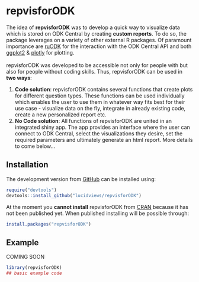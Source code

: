 
<!-- README.md is generated from README.Rmd. Please edit that file -->

# repvisforODK

<!-- badges: start -->
<!-- badges: end -->

The idea of **repvisforODK** was to develop a quick way to visualize data which is stored on ODK Central by creating **custom reports**. To do so, the package leverages on a variety of other external R packages. Of paramount importance are [ruODK](https://docs.ropensci.org/ruODK/reference/ruODK-package.html) for the interaction with the ODK Central API and both [ggplot2](https://ggplot2.tidyverse.org/index.html) & [plotly](https://plotly.com/r/) for plotting.\
\
repvisforODK was developed to be accessible not only for people with but also for people without coding skills. Thus, repvisforODK can be used in **two ways**:

1. **Code solution**: repvisforODK contains several functions that create plots for different question types. These functions can be used individually which enables the user to use them in whatever way fits best for their use case -  visualize data on the fly, integrate in already existing code, create a new personalized report etc.
2. **No Code solution**: All functions of repvisforODK are united in an integrated shiny app. The app provides an interface where the user can connect to ODK Central, select the visualizations they desire, set the required parameters and ultimately generate an html report. More details to come below...

## Installation

The development version from [GitHub](https://github.com/) can be installed using:

``` r
require("devtools")
devtools::install_github("lucidviews/repvisforODK")
```

At the moment you **cannot install** repvisforODK from
[CRAN](https://CRAN.R-project.org) because it has not been published yet.
When published installing will be possible through:

``` r
install.packages("repvisforODK")
```

## Example

COMING SOON

``` r
library(repvisforODK)
## basic example code
```
